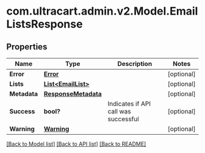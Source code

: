 # com.ultracart.admin.v2.Model.EmailListsResponse
## Properties

Name | Type | Description | Notes
------------ | ------------- | ------------- | -------------
**Error** | [**Error**](Error.md) |  | [optional] 
**Lists** | [**List&lt;EmailList&gt;**](EmailList.md) |  | [optional] 
**Metadata** | [**ResponseMetadata**](ResponseMetadata.md) |  | [optional] 
**Success** | **bool?** | Indicates if API call was successful | [optional] 
**Warning** | [**Warning**](Warning.md) |  | [optional] 


[[Back to Model list]](../README.md#documentation-for-models) [[Back to API list]](../README.md#documentation-for-api-endpoints) [[Back to README]](../README.md)

